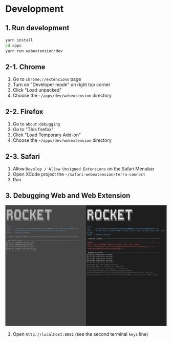 # Development

## 1. Run development

```sh
yarn install
cd apps
yarn run webextension:dev
```

## 2-1. Chrome

1. Go to `chrome://extensions` page
2. Turn on "Developer mode" on right top corner
3. Click "Load unpacked"
4. Choose the `~/apps/dev/webextension` directory

## 2-2. Firefox

1. Go to `about:debugging`
2. Go to "This firefox"
3. Click "Load Temporary Add-on"
4. Choose the `~/apps/dev/webextension` directory

## 2-3. Safari

1. Allow `Develop / Allow Unsigned Extensions` on the Safari Menubar
2. Open XCode project the `~/safari-webextension/terra-connect`
3. Run

## 3. Debugging Web and Web Extension

<img src="readme-assets/terminals.png" width="700" alt="Terminals" />

1. Open `http://localhost:8001` (see the second terminal `keys` line)
